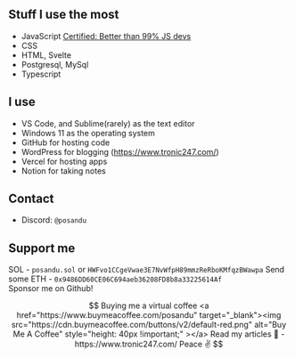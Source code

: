 ## Stuff I use the most

- JavaScript [Certified: Better than 99% JS devs](https://www.codingame.com/certification/UuE-yYkOPsUD3F6aCWZ5ZA)
- CSS
- HTML, Svelte
- Postgresql, MySql
- Typescript

## I use

- VS Code, and Sublime(rarely) as the text editor
- Windows 11 as the operating system
- GitHub for hosting code
- WordPress for blogging (https://www.tronic247.com/)
- Vercel for hosting apps
- Notion for taking notes

## Contact

- Discord: `@posandu` 

## Support me

SOL - `posandu.sol` or `HWFvo1CCgeVwae3E7NvWfpH89mmzReRboKMfqzBWawpa`
Send some ETH - `0x9486DD60CE06C694aeb36208FD8b8a33225614Af` <br>
Sponsor me on Github! <be>

```math



Buying me a virtual coffee

<a href="https://www.buymeacoffee.com/posandu" target="_blank"><img src="https://cdn.buymeacoffee.com/buttons/v2/default-red.png" alt="Buy Me A Coffee" style="height: 40px !important;" ></a>

Read my articles 🥰 - https://www.tronic247.com/

Peace ✌️
